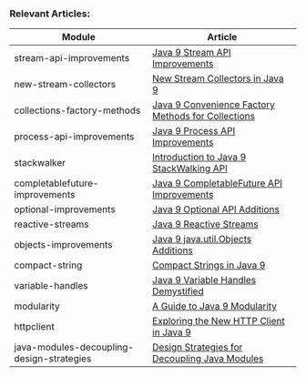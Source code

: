 ### Relevant Articles: 

Module | Article
--|--
stream-api-improvements | [Java 9 Stream API Improvements](http://www.baeldung.com/java-9-stream-api)
new-stream-collectors | [New Stream Collectors in Java 9](http://www.baeldung.com/java9-stream-collectors)
collections-factory-methods | [Java 9 Convenience Factory Methods for Collections](http://www.baeldung.com/java-9-collections-factory-methods)
process-api-improvements | [Java 9 Process API Improvements](http://www.baeldung.com/java-9-process-api)
stackwalker | [Introduction to Java 9 StackWalking API](http://www.baeldung.com/java-9-stackwalking-api)
completablefuture-improvements | [Java 9 CompletableFuture API Improvements](http://www.baeldung.com/java-9-completablefuture)
optional-improvements | [Java 9 Optional API Additions](http://www.baeldung.com/java-9-optional)
reactive-streams | [Java 9 Reactive Streams](http://www.baeldung.com/java-9-reactive-streams)
objects-improvements | [Java 9 java.util.Objects Additions](http://www.baeldung.com/java-9-objects-new)
compact-string | [Compact Strings in Java 9](http://www.baeldung.com/java-9-compact-string)
variable-handles | [Java 9 Variable Handles Demystified](http://www.baeldung.com/java-variable-handles)
modularity | [A Guide to Java 9 Modularity](http://www.baeldung.com/java-9-modularity)
httpclient | [Exploring the New HTTP Client in Java 9](http://www.baeldung.com/java-9-http-client)
java-modules-decoupling-design-strategies | [Design Strategies for Decoupling Java Modules](https://www.baeldung.com/java-modules-decoupling-design-strategies)
